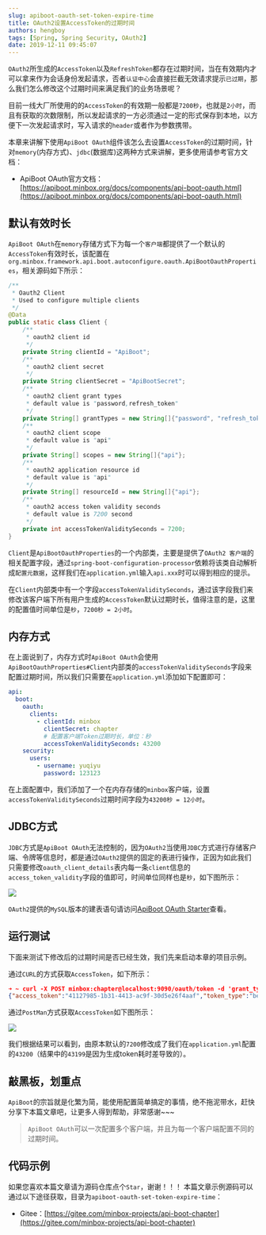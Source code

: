 ```yaml
---
slug: apiboot-oauth-set-token-expire-time
title: OAuth2设置AccessToken的过期时间
authors: hengboy
tags: [Spring, Spring Security, OAuth2]
date: 2019-12-11 09:45:07
---
```

`OAuth2`所生成的`AccessToken`以及`RefreshToken`都存在过期时间，当在有效期内才可以拿来作为会话身份发起请求，否者`认证中心`会直接拦截无效请求提示`已过期`，那么我们怎么修改这个过期时间来满足我们的业务场景呢？
<!--truncate-->

目前一线大厂所使用的的`AccessToken`的有效期一般都是`7200秒`，也就是`2小时`，而且有获取的次数限制，所以发起请求的一方必须通过一定的形式保存到本地，以方便下一次发起请求时，写入请求的`header`或者作为参数携带。

本章来讲解下使用`ApiBoot OAuth`组件该怎么去设置`AccessToken`的过期时间，针对`memory`(内存方式)、`jdbc`(数据库)这两种方式来讲解，更多使用请参考官方文档：

- ApiBoot OAuth官方文档：[https://apiboot.minbox.org/docs/components/api-boot-oauth.html](https://apiboot.minbox.org/docs/components/api-boot-oauth.html)

## 默认有效时长
`ApiBoot OAuth`在`memory`存储方式下为每一个`客户端`都提供了一个默认的`AccessToken`有效时长，该配置在`org.minbox.framework.api.boot.autoconfigure.oauth.ApiBootOauthProperties`，相关源码如下所示：

```java
/**
 * Oauth2 Client
 * Used to configure multiple clients
 */
@Data
public static class Client {
    /**
     * oauth2 client id
     */
    private String clientId = "ApiBoot";
    /**
     * oauth2 client secret
     */
    private String clientSecret = "ApiBootSecret";
    /**
     * oauth2 client grant types
     * default value is "password,refresh_token"
     */
    private String[] grantTypes = new String[]{"password", "refresh_token"};
    /**
     * oauth2 client scope
     * default value is "api"
     */
    private String[] scopes = new String[]{"api"};
    /**
     * oauth2 application resource id
     * default value is "api"
     */
    private String[] resourceId = new String[]{"api"};
    /**
     * oauth2 access token validity seconds
     * default value is 7200 second
     */
    private int accessTokenValiditySeconds = 7200;
}
```
`Client`是`ApiBootOauthProperties`的一个内部类，主要是提供了`OAuth2 客户端`的相关配置字段，通过`spring-boot-configuration-processor`依赖将该类自动解析成`配置元数据`，这样我们在`application.yml`输入`api.xxx`时可以得到相应的提示。

在`Client`内部类中有一个字段`accessTokenValiditySeconds`，通过该字段我们来修改该客户端下所有用户生成的`AccessToken`默认过期时长，值得注意的是，这里的配置值时间单位是`秒`，`7200秒 = 2小时`。

## 内存方式

在上面说到了，内存方式时`ApiBoot OAuth`会使用`ApiBootOauthProperties#Client`内部类的`accessTokenValiditySeconds`字段来配置过期时间，所以我们只需要在`application.yml`添加如下配置即可：

```yaml
api:
  boot:
    oauth:
      clients:
        - clientId: minbox
          clientSecret: chapter
          # 配置客户端Token过期时长，单位：秒
          accessTokenValiditySeconds: 43200
    security:
      users:
        - username: yuqiyu
          password: 123123
```

在上面配置中，我们添加了一个在内存存储的`minbox`客户端，设置`accessTokenValiditySeconds`过期时间字段为`43200秒 = 12小时`。

## JDBC方式

`JDBC`方式是`ApiBoot OAuth`无法控制的，因为`OAuth2`当使用`JDBC`方式进行存储客户端、令牌等信息时，都是通过`OAuth2`提供的固定的表进行操作，正因为如此我们只需要修改`oauth_client_details`表内每一条`client`信息的`access_token_validity`字段的值即可，时间单位同样也是`秒`，如下图所示：

![](https://blog.yuqiyu.com/images/post/apiboot-oauth-set-token-expire-time-1.png)

`OAuth2`提供的`MySQL`版本的建表语句请访问[ApiBoot OAuth Starter](https://gitee.com/minbox-projects/api-boot/blob/master/api-boot-project/api-boot-starters/api-boot-starter-security-oauth-jwt/oauth-mysql.sql)查看。

## 运行测试

下面来测试下修改后的过期时间是否已经生效，我们先来启动本章的项目示例。

通过`CURL`的方式获取`AccessToken`，如下所示：

```json
➜ ~ curl -X POST minbox:chapter@localhost:9090/oauth/token -d 'grant_type=password&username=yuqiyu&password=123123'
{"access_token":"41127985-1b31-4413-ac9f-30d5e26f4aaf","token_type":"bearer","refresh_token":"0a39ca6a-8697-4f80-9bb1-ac59894a45dd","expires_in":43199,"scope":"api"}
```

通过`PostMan`方式获取`AccessToken`如下图所示：

![](https://blog.yuqiyu.com/images/post/apiboot-oauth-set-token-expire-time-2.png)

我们根据结果可以看到，由原本默认的`7200`修改成了我们在`application.yml`配置的`43200`（结果中的`43199`是因为生成token耗时差导致的）。

## 敲黑板，划重点

`ApiBoot`的宗旨就是化繁为简，能使用配置简单搞定的事情，绝不拖泥带水，赶快分享下本篇文章吧，让更多人得到帮助，非常感谢~~~

> `ApiBoot OAuth`可以一次配置多个客户端，并且为每一个客户端配置不同的过期时间。

## 代码示例
如果您喜欢本篇文章请为源码仓库点个`Star`，谢谢！！！
本篇文章示例源码可以通过以下途径获取，目录为`apiboot-oauth-set-token-expire-time`：

- Gitee：[https://gitee.com/minbox-projects/api-boot-chapter](https://gitee.com/minbox-projects/api-boot-chapter)

